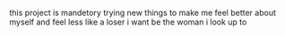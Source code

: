  this project is mandetory trying new things to make me feel better about myself 
and feel less like a loser
 i want be the woman i look up to

